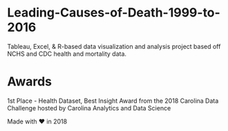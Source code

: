 # Leading-Causes-of-Death-1999-to-2016
Tableau, Excel, & R-based data visualization and analysis project based off NCHS and CDC health and mortality data.

# Awards
1st Place - Health Dataset, Best Insight Award from the 2018 Carolina Data Challenge hosted by Carolina Analytics and Data Science

Made with ♥ in 2018


